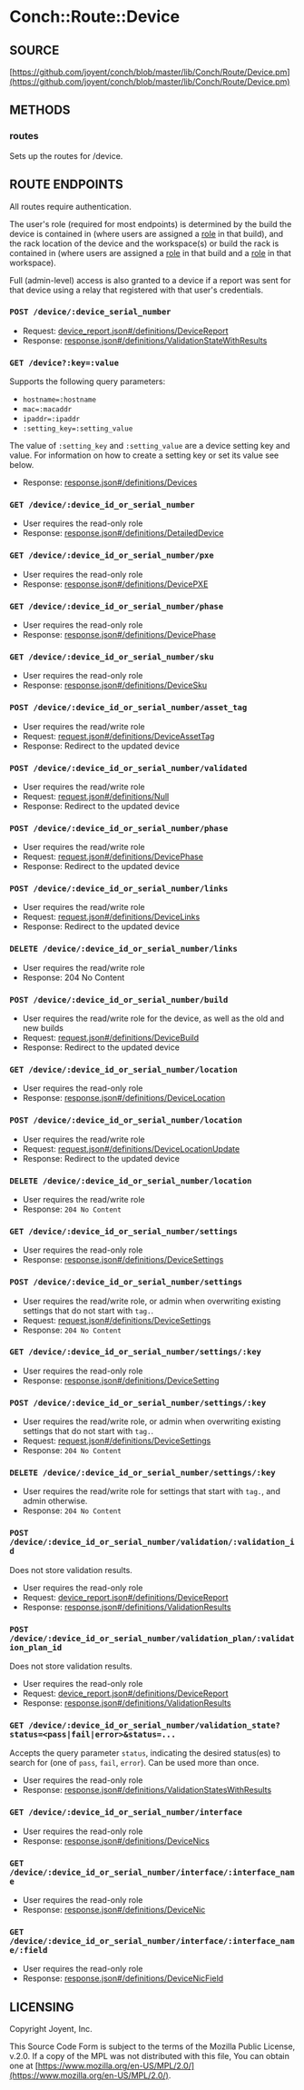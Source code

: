 # Conch::Route::Device

## SOURCE

[https://github.com/joyent/conch/blob/master/lib/Conch/Route/Device.pm](https://github.com/joyent/conch/blob/master/lib/Conch/Route/Device.pm)

## METHODS

### routes

Sets up the routes for /device.

## ROUTE ENDPOINTS

All routes require authentication.

The user's role (required for most endpoints) is determined by the build the device is
contained in (where users are assigned a [role](../modules/Conch%3A%3ADB%3A%3AResult%3A%3AUserBuildRole#role) in that
build), and the rack location of the device and the workspace(s) or build the rack is contained
in (where users are assigned a [role](../modules/Conch%3A%3ADB%3A%3AResult%3A%3AUserBuildRole#role) in that build and
a [role](../modules/Conch%3A%3ADB%3A%3AResult%3A%3AUserWorkspaceRole#role) in that workspace).

Full (admin-level) access is also granted to a device if a report was sent for that device
using a relay that registered with that user's credentials.

### `POST /device/:device_serial_number`

- Request: [device_report.json#/definitions/DeviceReport](../json-schema/device_report.json#/definitions/DeviceReport)
- Response: [response.json#/definitions/ValidationStateWithResults](../json-schema/response.json#/definitions/ValidationStateWithResults)

### `GET /device?:key=:value`

Supports the following query parameters:

- `hostname=:hostname`
- `mac=:macaddr`
- `ipaddr=:ipaddr`
- `:setting_key=:setting_value`

The value of `:setting_key` and `:setting_value` are a device setting key and
value. For information on how to create a setting key or set its value see
below.

- Response: [response.json#/definitions/Devices](../json-schema/response.json#/definitions/Devices)

### `GET /device/:device_id_or_serial_number`

- User requires the read-only role
- Response: [response.json#/definitions/DetailedDevice](../json-schema/response.json#/definitions/DetailedDevice)

### `GET /device/:device_id_or_serial_number/pxe`

- User requires the read-only role
- Response: [response.json#/definitions/DevicePXE](../json-schema/response.json#/definitions/DevicePXE)

### `GET /device/:device_id_or_serial_number/phase`

- User requires the read-only role
- Response: [response.json#/definitions/DevicePhase](../json-schema/response.json#/definitions/DevicePhase)

### `GET /device/:device_id_or_serial_number/sku`

- User requires the read-only role
- Response: [response.json#/definitions/DeviceSku](../json-schema/response.json#/definitions/DeviceSku)

### `POST /device/:device_id_or_serial_number/asset_tag`

- User requires the read/write role
- Request: [request.json#/definitions/DeviceAssetTag](../json-schema/request.json#/definitions/DeviceAssetTag)
- Response: Redirect to the updated device

### `POST /device/:device_id_or_serial_number/validated`

- User requires the read/write role
- Request: [request.json#/definitions/Null](../json-schema/request.json#/definitions/Null)
- Response: Redirect to the updated device

### `POST /device/:device_id_or_serial_number/phase`

- User requires the read/write role
- Request: [request.json#/definitions/DevicePhase](../json-schema/request.json#/definitions/DevicePhase)
- Response: Redirect to the updated device

### `POST /device/:device_id_or_serial_number/links`

- User requires the read/write role
- Request: [request.json#/definitions/DeviceLinks](../json-schema/request.json#/definitions/DeviceLinks)
- Response: Redirect to the updated device

### `DELETE /device/:device_id_or_serial_number/links`

- User requires the read/write role
- Response: 204 No Content

### `POST /device/:device_id_or_serial_number/build`

- User requires the read/write role for the device, as well as the old and new builds
- Request: [request.json#/definitions/DeviceBuild](../json-schema/request.json#/definitions/DeviceBuild)
- Response: Redirect to the updated device

### `GET /device/:device_id_or_serial_number/location`

- User requires the read-only role
- Response: [response.json#/definitions/DeviceLocation](../json-schema/response.json#/definitions/DeviceLocation)

### `POST /device/:device_id_or_serial_number/location`

- User requires the read/write role
- Request: [request.json#/definitions/DeviceLocationUpdate](../json-schema/request.json#/definitions/DeviceLocationUpdate)
- Response: Redirect to the updated device

### `DELETE /device/:device_id_or_serial_number/location`

- User requires the read/write role
- Response: `204 No Content`

### `GET /device/:device_id_or_serial_number/settings`

- User requires the read-only role
- Response: [response.json#/definitions/DeviceSettings](../json-schema/response.json#/definitions/DeviceSettings)

### `POST /device/:device_id_or_serial_number/settings`

- User requires the read/write role, or admin when overwriting existing
settings that do not start with `tag.`.
- Request: [request.json#/definitions/DeviceSettings](../json-schema/request.json#/definitions/DeviceSettings)
- Response: `204 No Content`

### `GET /device/:device_id_or_serial_number/settings/:key`

- User requires the read-only role
- Response: [response.json#/definitions/DeviceSetting](../json-schema/response.json#/definitions/DeviceSetting)

### `POST /device/:device_id_or_serial_number/settings/:key`

- User requires the read/write role, or admin when overwriting existing
settings that do not start with `tag.`.
- Request: [request.json#/definitions/DeviceSettings](../json-schema/request.json#/definitions/DeviceSettings)
- Response: `204 No Content`

### `DELETE /device/:device_id_or_serial_number/settings/:key`

- User requires the read/write role for settings that start with `tag.`, and admin
otherwise.
- Response: `204 No Content`

### `POST /device/:device_id_or_serial_number/validation/:validation_id`

Does not store validation results.

- User requires the read-only role
- Request: [device_report.json#/definitions/DeviceReport](../json-schema/device_report.json#/definitions/DeviceReport)
- Response: [response.json#/definitions/ValidationResults](../json-schema/response.json#/definitions/ValidationResults)

### `POST /device/:device_id_or_serial_number/validation_plan/:validation_plan_id`

Does not store validation results.

- User requires the read-only role
- Request: [device_report.json#/definitions/DeviceReport](../json-schema/device_report.json#/definitions/DeviceReport)
- Response: [response.json#/definitions/ValidationResults](../json-schema/response.json#/definitions/ValidationResults)

### `GET /device/:device_id_or_serial_number/validation_state?status=<pass|fail|error>&status=...`

Accepts the query parameter `status`, indicating the desired status(es)
to search for (one of `pass`, `fail`, `error`). Can be used more than once.

- User requires the read-only role
- Response: [response.json#/definitions/ValidationStatesWithResults](../json-schema/response.json#/definitions/ValidationStatesWithResults)

### `GET /device/:device_id_or_serial_number/interface`

- User requires the read-only role
- Response: [response.json#/definitions/DeviceNics](../json-schema/response.json#/definitions/DeviceNics)

### `GET /device/:device_id_or_serial_number/interface/:interface_name`

- User requires the read-only role
- Response: [response.json#/definitions/DeviceNic](../json-schema/response.json#/definitions/DeviceNic)

### `GET /device/:device_id_or_serial_number/interface/:interface_name/:field`

- User requires the read-only role
- Response: [response.json#/definitions/DeviceNicField](../json-schema/response.json#/definitions/DeviceNicField)

## LICENSING

Copyright Joyent, Inc.

This Source Code Form is subject to the terms of the Mozilla Public License,
v.2.0. If a copy of the MPL was not distributed with this file, You can obtain
one at [https://www.mozilla.org/en-US/MPL/2.0/](https://www.mozilla.org/en-US/MPL/2.0/).
